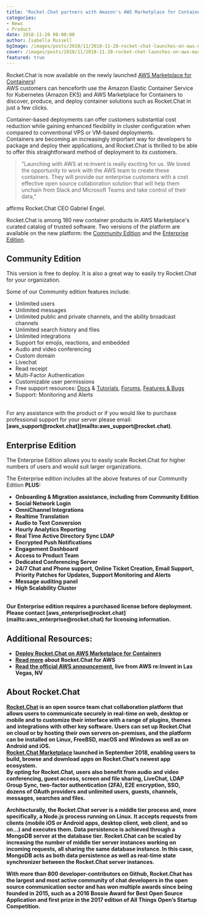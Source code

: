 ```yaml
---
title: "Rocket.Chat partners with Amazon's AWS Marketplace for Container Launch"
categories:
- News
- Product
date: 2018-11-28 08:00:00
author: Isabella Russell
bgImage: /images/posts/2018/11/2018-11-28-rocket-chat-launches-on-aws-marketplace/aws-post-cover.jpg
cover: /images/posts/2018/11/2018-11-28-rocket-chat-launches-on-aws-marketplace/aws-post-cover.jpg
featured: true
---
```


Rocket.Chat is now available on the newly launched [AWS Marketplace for Containers](https://aws.amazon.com/marketplace/features/containers)!
<br/>AWS customers can henceforth use the Amazon Elastic Container Service for Kubernetes (Amazon EKS) and AWS Marketplace for Containers to discover, produce, and deploy container solutions such as Rocket.Chat in just a few clicks.

Container-based deployments can offer customers substantial cost reduction while gaining enhanced flexibility in cluster configuration when compared to conventional VPS or VM-based deployments. <br/>Containers are becoming an increasingly important way for developers to package and deploy their applications, and Rocket.Chat is thrilled to be able to offer this straightforward method of deployment to its customers.

>"Launching with AWS at re:Invent is really exciting for us. We loved the opportunity to work with the AWS team to create these containers. They will provide our enterprise customers with a cost effective open source collaboration solution that will help them unchain from Slack and Microsoft Teams and take control of their data,"

affirms Rocket.Chat CEO Gabriel Engel.

Rocket.Chat is among 180 new container products in AWS Marketplace's curated catalog of trusted software.
Two versions of the platform are available on the new platform: the [Community Edition](https://aws.amazon.com/marketplace/pp/B07K9BKJHP?qid=1543425232425&sr=0-1&ref_=srh_res_product_title) and the [Enterprise Edition](https://aws.amazon.com/marketplace/pp/B07K98179S?qid=1543425232425&sr=0-2&ref_=srh_res_product_title).

## Community Edition

This version is free to deploy. It is also a great way to easily try Rocket.Chat for your organization.

Some of our Community edition features include:

- Unlimited users
- Unlimited messages
- Unlimited public and private channels, and the ability broadcast channels
- Unlimited search history and files
- Unlimited integrations
- Support for emojis, reactions, and embedded
- Audio and video conferencing
- Custom domain
- Livechat
- Read receipt
- Multi-Factor Authentication
- Customizable user permissions
- Free support resources: [Docs](https://rocket.chat/docs) & [Tutorials](https://www.youtube.com/channel/UCin9nv7mUjoqrRiwrzS5UVQ), [Forums](https://forums.rocket.chat/), [Features & Bugs](https://github.com/RocketChat/Rocket.Chat/issues)
- Support: Monitoring and Alerts

<br/>
For any assistance with the product or if you would like to purchase professional support for your server please email: <strong>[aws_support@rocket.chat](mailto:aws_support@rocket.chat)</strong>.

## Enterprise Edition

The Enterprise Edition allows you to easily scale Rocket.Chat for higher numbers of users and would suit larger organizations.

The Enterprise edition includes all the above features of our Community Edition <strong>PLUS<strong/>:

- Onboarding & Migration assistance, including from Community Edition
- Social Network Login
- OmniChannel Integrations
- Realtime Translation
- Audio to Text Conversion
- Hourly Analytics Reporting
- Real Time Active Directory Sync LDAP
- Encrypted Push Notifications
- Engagement Dashboard
- Access to Product Team
- Dedicated Conferencing Server
- 24/7 Chat and Phone support, Online Ticket Creation, Email Support, Priority Patches for Updates, Support Monitoring and Alerts
- Message auditing panel
- High Scalability Cluster

<br/>
Our Enterprise edition requires a purchased license before deployment. Please contact <strong>[aws_enterprise@rocket.chat](mailto:aws_enterprise@rocket.chat) for licensing information.

## Additional Resources:

- [Deploy Rocket.Chat on AWS Marketplace for Containers](https://aws.amazon.com/marketplace/search/results?page=1&filters=vendor_id&vendor_id=dcb2092b-ef39-40bd-bc7c-f2394fa75ba7&category=5018785011)
- [Read more](https://rocket.chat/awsrocketchat) about Rocket.Chat for AWS
- [Read the official AWS announcement](https://aws.amazon.com/about-aws/whats-new/2018/11/aws-announces-new-container-products-in-awsmarketplace/), live from AWS re:Invent in Las Vegas, NV


## About Rocket.Chat

[Rocket.Chat](https://rocket.chat) is an open source team chat collaboration platform that allows users to communicate securely in real-time on web, desktop or mobile and to customize their interface with a range of plugins, themes and integrations with other key software. Users can set up Rocket.Chat on cloud or by hosting their own servers on-premises, and the platform can be installed on Linux, FreeBSD, macOS and Windows as well as on Android and iOS. <br/>[Rocket.Chat Marketplace](https://rocket.chat/marketplace) launched in September 2018, enabling users to build, browse and download apps on Rocket.Chat’s newest app ecosystem.<br/>By opting for Rocket.Chat, users also benefit from audio and video conferencing, guest access, screen and file sharing, LiveChat, LDAP Group Sync, two-factor authentication (2FA), E2E encryption, SSO, dozens of OAuth providers and unlimited users, guests, channels, messages, searches and files.

Architecturally, the Rocket.Chat server is a middle tier process and, more specifically, a Node.js process running on Linux. It accepts requests from clients (mobile iOS or Android apps, desktop client, web client, and so on…) and executes them. Data persistence is achieved through a MongoDB server at the database tier.
Rocket.Chat can be scaled by increasing the number of middle tier server instances working on incoming requests, all sharing the same database instance. In this case, MongoDB acts as both data persistence as well as real-time state synchronizer between the Rocket.Chat server instances.

With more than 800 developer-contributors on Github, Rocket.Chat has the largest and most active community of chat developers in the open source communication sector and has won multiple awards since being founded in 2015, such as a 2016 Bossie Award for Best Open Source Application and first prize in the 2017 edition of All Things Open’s Startup Competition.

